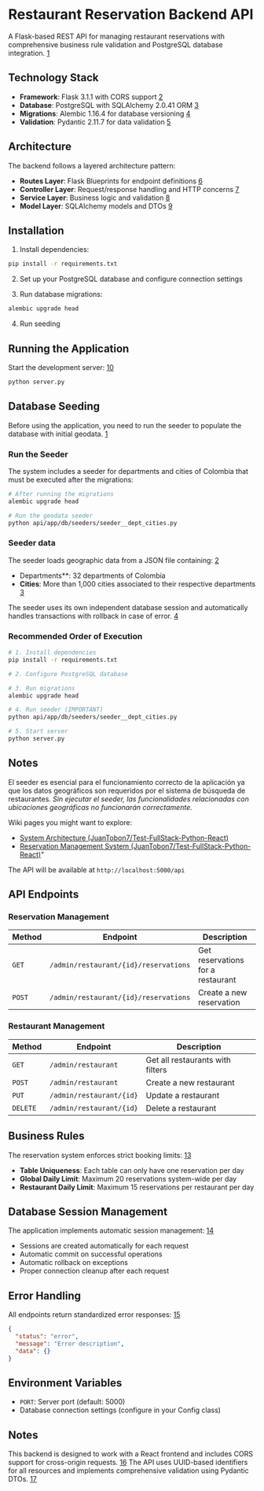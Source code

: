 # Restaurant Reservation Backend API

A Flask-based REST API for managing restaurant reservations with comprehensive business rule validation and PostgreSQL database integration. [1](#0-0) 

## Technology Stack

- **Framework**: Flask 3.1.1 with CORS support [2](#0-1) 
- **Database**: PostgreSQL with SQLAlchemy 2.0.41 ORM [3](#0-2) 
- **Migrations**: Alembic 1.16.4 for database versioning [4](#0-3) 
- **Validation**: Pydantic 2.11.7 for data validation [5](#0-4) 

## Architecture

The backend follows a layered architecture pattern:
- **Routes Layer**: Flask Blueprints for endpoint definitions [6](#0-5) 
- **Controller Layer**: Request/response handling and HTTP concerns [7](#0-6) 
- **Service Layer**: Business logic and validation [8](#0-7) 
- **Model Layer**: SQLAlchemy models and DTOs [9](#0-8) 

## Installation

1. Install dependencies:
```bash
pip install -r requirements.txt
```

2. Set up your PostgreSQL database and configure connection settings

3. Run database migrations:
```bash
alembic upgrade head
```
4. Run seeding

## Running the Application

Start the development server: [10](#0-9) 
```bash
python server.py
```



## Database Seeding

Before using the application, you need to run the seeder to populate the database with initial geodata. [1](#0-0) 

### Run the Seeder

The system includes a seeder for departments and cities of Colombia that must be executed after the migrations:

````bash
# After running the migrations
alembic upgrade head

# Run the geodata seeder
python api/app/db/seeders/seeder__dept_cities.py
````

### Seeder data

The seeder loads geographic data from a JSON file containing: [2](#0-1) 

- Departments**: 32 departments of Colombia
- **Cities**: More than 1,000 cities associated to their respective departments [3](#0-2) 

The seeder uses its own independent database session and automatically handles transactions with rollback in case of error. [4](#0-3) 

### Recommended Order of Execution

````bash
# 1. Install dependencies
pip install -r requirements.txt

# 2. Configure PostgreSQL database

# 3. Run migrations
alembic upgrade head

# 4. Run seeder (IMPORTANT)
python api/app/db/seeders/seeder__dept_cities.py

# 5. Start server
python server.py
````

## Notes

El seeder es esencial para el funcionamiento correcto de la aplicación ya que los datos geográficos son requeridos por el sistema de búsqueda de restaurantes. <cite/> Sin ejecutar el seeder, las funcionalidades relacionadas con ubicaciones geográficas no funcionarán correctamente. <cite/>

Wiki pages you might want to explore:
- [System Architecture (JuanTobon7/Test-FullStack-Python-React)](/wiki/JuanTobon7/Test-FullStack-Python-React#2)
- [Reservation Management System (JuanTobon7/Test-FullStack-Python-React)](/wiki/JuanTobon7/Test-FullStack-Python-React#3.2)"

The API will be available at `http://localhost:5000/api`

## API Endpoints

### Reservation Management

| Method | Endpoint | Description |
|--------|----------|-------------|
| `GET` | `/admin/restaurant/{id}/reservations` | Get reservations for a restaurant |
| `POST` | `/admin/restaurant/{id}/reservations` | Create a new reservation | [11](#0-10) 

### Restaurant Management

| Method | Endpoint | Description |
|--------|----------|-------------|
| `GET` | `/admin/restaurant` | Get all restaurants with filters |
| `POST` | `/admin/restaurant` | Create a new restaurant |
| `PUT` | `/admin/restaurant/{id}` | Update a restaurant |
| `DELETE` | `/admin/restaurant/{id}` | Delete a restaurant | [12](#0-11) 

## Business Rules

The reservation system enforces strict booking limits: [13](#0-12) 

- **Table Uniqueness**: Each table can only have one reservation per day
- **Global Daily Limit**: Maximum 20 reservations system-wide per day
- **Restaurant Daily Limit**: Maximum 15 reservations per restaurant per day

## Database Session Management

The application implements automatic session management: [14](#0-13) 

- Sessions are created automatically for each request
- Automatic commit on successful operations
- Automatic rollback on exceptions
- Proper connection cleanup after each request

## Error Handling

All endpoints return standardized error responses: [15](#0-14) 

```json
{
  "status": "error",
  "message": "Error description",
  "data": {}
}
```

## Environment Variables

- `PORT`: Server port (default: 5000)
- Database connection settings (configure in your Config class)

## Notes

This backend is designed to work with a React frontend and includes CORS support for cross-origin requests. [16](#0-15)  The API uses UUID-based identifiers for all resources and implements comprehensive validation using Pydantic DTOs. [17](#0-16) 

